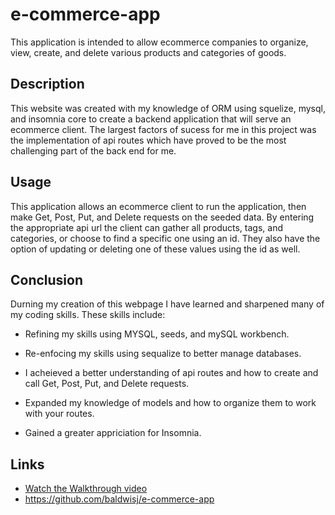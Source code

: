 # e-commerce-app

This application is intended to allow ecommerce companies to organize, view, create, and delete various products and categories of goods.

## Description
This website was created with my knowledge of ORM using squelize, mysql, and insomnia core to create a backend application that will serve an ecommerce client. The largest factors of sucess for me in this project was the implementation of api routes which have proved to be the most challenging part of the back end for me.

## Usage
This application allows an ecommerce client to run the application, then make Get, Post, Put, and Delete requests on the seeded data. By entering the appropriate api url the client can gather all products, tags, and categories, or choose to find a specific one using an id. They also have the option of updating or deleting one of these values using the id as well.

## Conclusion
Durning my creation of this webpage I have learned and sharpened many of my coding skills. These skills include:

* Refining my skills using MYSQL, seeds, and mySQL workbench.

* Re-enfocing my skills using sequalize to better manage databases.

* I acheieved a better understanding of api routes and how to create and call Get, Post, Put, and Delete requests.

* Expanded my knowledge of models and how to organize them to work with your routes.

* Gained a greater appriciation for Insomnia.

## Links
- [Watch the Walkthrough video](https://drive.google.com/file/d/1pkymTT8UC5LnpKU2ilPH1NUCLkeqH5QX/view)
- https://github.com/baldwisj/e-commerce-app
